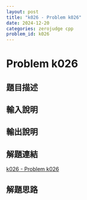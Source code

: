 ```yaml
---
layout: post
title: "k026 - Problem k026"
date: 2024-12-20
categories: zerojudge cpp
problem_id: k026
---
```


# Problem k026

## 題目描述



## 輸入說明



## 輸出說明



## 解題連結

[k026 - Problem k026](https://zerojudge.tw/ShowProblem?problemid=k026)

## 解題思路

